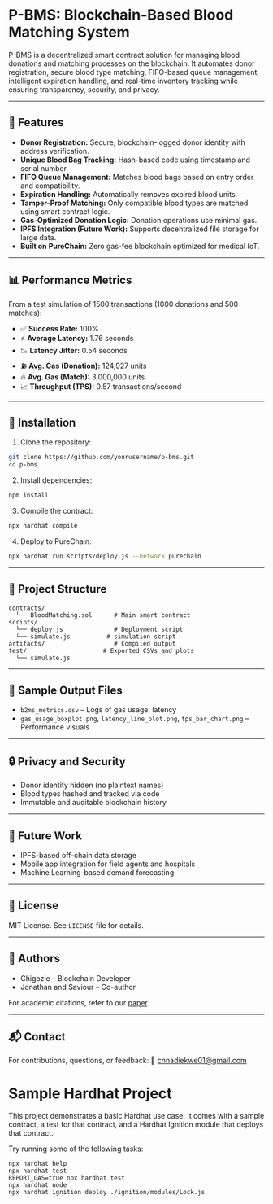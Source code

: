# P-BMS: Blockchain-Based Blood Matching System

P-BMS is a decentralized smart contract solution for managing blood donations and matching processes on the blockchain. It automates donor registration, secure blood type matching, FIFO-based queue management, intelligent expiration handling, and real-time inventory tracking while ensuring transparency, security, and privacy.

---

## 🚀 Features

* **Donor Registration:** Secure, blockchain-logged donor identity with address verification.
* **Unique Blood Bag Tracking:** Hash-based code using timestamp and serial number.
* **FIFO Queue Management:** Matches blood bags based on entry order and compatibility.
* **Expiration Handling:** Automatically removes expired blood units.
* **Tamper-Proof Matching:** Only compatible blood types are matched using smart contract logic.
* **Gas-Optimized Donation Logic:** Donation operations use minimal gas.
* **IPFS Integration (Future Work):** Supports decentralized file storage for large data.
* **Built on PureChain:** Zero gas-fee blockchain optimized for medical IoT.

---

## 📊 Performance Metrics

From a test simulation of 1500 transactions (1000 donations and 500 matches):

* ✅ **Success Rate:** 100%
* ⚡ **Average Latency:** 1.76 seconds
* 📉 **Latency Jitter:** 0.54 seconds
* ⛽ **Avg. Gas (Donation):** 124,927 units
* 🔥 **Avg. Gas (Match):** 3,000,000 units
* 📈 **Throughput (TPS):** 0.57 transactions/second

---

## 🔧 Installation

1. Clone the repository:

```bash
git clone https://github.com/yourusername/p-bms.git
cd p-bms
```

2. Install dependencies:

```bash
npm install
```

3. Compile the contract:

```bash
npx hardhat compile
```

4. Deploy to PureChain:

```bash
npx hardhat run scripts/deploy.js --network purechain
```

---

## 📂 Project Structure

```
contracts/
  └── BloodMatching.sol      # Main smart contract
scripts/
  └── deploy.js              # Deployment script
  └── simulate.js          # simulation script
artifacts/                   # Compiled output
test/                     # Exported CSVs and plots
  └── simulate.js
```

---

## 📁 Sample Output Files

* `b2ms_metrics.csv` – Logs of gas usage, latency
* `gas_usage_boxplot.png`, `latency_line_plot.png`, `tps_bar_chart.png` – Performance visuals

---

## 🔒 Privacy and Security

* Donor identity hidden (no plaintext names)
* Blood types hashed and tracked via code
* Immutable and auditable blockchain history

---

## 🔮 Future Work

* IPFS-based off-chain data storage
* Mobile app integration for field agents and hospitals
* Machine Learning-based demand forecasting

---

## 🧠 License

MIT License. See `LICENSE` file for details.

---

## 👥 Authors

* Chigozie – Blockchain Developer
* Jonathan and Saviour – Co-author

For academic citations, refer to our [paper](link-to-publication).

---

## 📬 Contact

For contributions, questions, or feedback: 📧 [cnnadiekwe01@gmail.com](mailto:cnnadiekwe01@gmail.com)

# Sample Hardhat Project

This project demonstrates a basic Hardhat use case. It comes with a sample contract, a test for that contract, and a Hardhat Ignition module that deploys that contract.

Try running some of the following tasks:

```shell
npx hardhat help
npx hardhat test
REPORT_GAS=true npx hardhat test
npx hardhat node
npx hardhat ignition deploy ./ignition/modules/Lock.js
```
